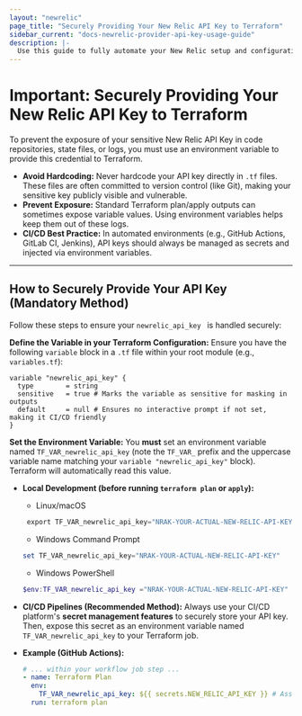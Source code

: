 ```yaml
---
layout: "newrelic"
page_title: "Securely Providing Your New Relic API Key to Terraform"
sidebar_current: "docs-newrelic-provider-api-key-usage-guide"
description: |-
  Use this guide to fully automate your New Relic setup and configurations through Terraform, with your API key securely managing the programmatic access.
---
```


# Important: Securely Providing Your New Relic API Key to Terraform

To prevent the exposure of your sensitive New Relic API Key in code repositories, state files, or logs, you must use an environment variable to provide this credential to Terraform.
* **Avoid Hardcoding:** Never hardcode your API key directly in `.tf` files. These files are often committed to version control (like Git), making your sensitive key publicly visible and vulnerable.
* **Prevent Exposure:** Standard Terraform plan/apply outputs can sometimes expose variable values. Using environment variables helps keep them out of these logs.
* **CI/CD Best Practice:** In automated environments (e.g., GitHub Actions, GitLab CI, Jenkins), API keys should always be managed as secrets and injected via environment variables.

---

## How to Securely Provide Your API Key (Mandatory Method)

Follow these steps to ensure your `newrelic_api_key ` is handled securely:

**Define the Variable in your Terraform Configuration:**
Ensure you have the following `variable` block in a `.tf` file within your root module (e.g., `variables.tf`):

```text
variable "newrelic_api_key" {
  type        = string
  sensitive   = true # Marks the variable as sensitive for masking in outputs
  default     = null # Ensures no interactive prompt if not set, making it CI/CD friendly
}
```

**Set the Environment Variable:**
You **must** set an environment variable named `TF_VAR_newrelic_api_key` (note the `TF_VAR_` prefix and the uppercase variable name matching your `variable "newrelic_api_key"` block). Terraform will automatically read this value.

* **Local Development (before running `terraform plan` or `apply`):**

    * Linux/macOS
   ```powershell
    export TF_VAR_newrelic_api_key="NRAK-YOUR-ACTUAL-NEW-RELIC-API-KEY" 
    ```
    * Windows Command Prompt
    ```powershell
    set TF_VAR_newrelic_api_key="NRAK-YOUR-ACTUAL-NEW-RELIC-API-KEY"
    ```
    * Windows PowerShell
    ```powershell
    $env:TF_VAR_newrelic_api_key ="NRAK-YOUR-ACTUAL-NEW-RELIC-API-KEY"
    ```
* **CI/CD Pipelines (Recommended Method):**
  Always use your CI/CD platform's **secret management features** to securely store your API key. Then, expose this secret as an environment variable named `TF_VAR_newrelic_api_key` to your Terraform job.

* **Example (GitHub Actions):**

    ```yaml
    # ... within your workflow job step ...
    - name: Terraform Plan
      env:
        TF_VAR_newrelic_api_key: ${{ secrets.NEW_RELIC_API_KEY }} # Assumes 'NEW_RELIC_API_KEY' is a GitHub Secret
      run: terraform plan
    ```
